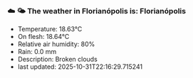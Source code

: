 ### ☁️ 🌤️  The weather in Florianópolis is: Florianópolis

- Temperature: 18.63°C
- On flesh: 18.64°C
- Relative air humidity: 80%
- Rain: 0.0 mm
- Description: Broken clouds
- last updated: 2025-10-31T22:16:29.715241

